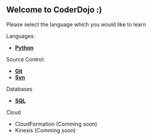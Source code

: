 ## Welcome to CoderDojo :)


Please select the language which you would like to learn

Languages:
* [**Python**](./Python/index.md)

Source Control:
* [**Git**](./Git/index.md)
* [**Svn**](./Svn/index.md)

Databases
* [**SQL**](./SQL/index.md)

Cloud
* CloudFormation (Comming soon)
* Kinesis (Comming soon)
